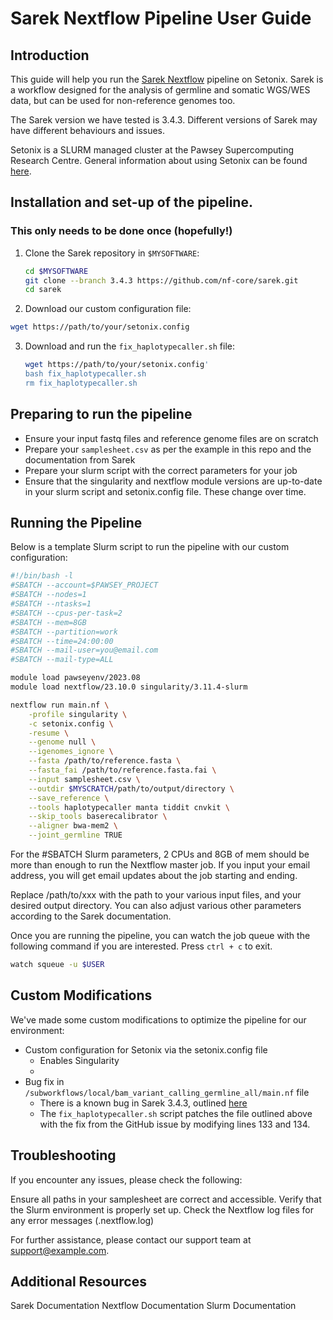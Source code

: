 # Sarek Nextflow Pipeline User Guide

## Introduction

This guide will help you run the [Sarek Nextflow](https://nf-co.re/sarek/3.4.3/) pipeline on Setonix. Sarek is a workflow designed for the analysis of germline and somatic WGS/WES data, but can be used for non-reference genomes too.

The Sarek version we have tested is 3.4.3. Different versions of Sarek may have different behaviours and issues. 

Setonix is a SLURM managed cluster at the Pawsey Supercomputing Research Centre. General information about using Setonix can be found [here](https://pawsey.atlassian.net/wiki/spaces/US/pages/51930840/Supercomputing+Documentation). 


## Installation and set-up of the pipeline. 
### This only needs to be done once (hopefully!)

1. Clone the Sarek repository in `$MYSOFTWARE`:
   ```bash
   cd $MYSOFTWARE
   git clone --branch 3.4.3 https://github.com/nf-core/sarek.git
   cd sarek
   ```
2.  Download our custom configuration file:
   ```bash
   wget https://path/to/your/setonix.config
   ```
3. Download and run the `fix_haplotypecaller.sh` file:
   ```bash
   wget https://path/to/your/setonix.config'
   bash fix_haplotypecaller.sh
   rm fix_haplotypecaller.sh
   ```

## Preparing to run the pipeline 
- Ensure your input fastq files and reference genome files are on scratch
- Prepare your `samplesheet.csv` as per the example in this repo and the documentation from Sarek
- Prepare your slurm script with the correct parameters for your job
- Ensure that the singularity and nextflow module versions are up-to-date in your slurm script and setonix.config file. These change over time. 


## Running the Pipeline

Below is a template Slurm script to run the pipeline with our custom configuration:

```bash
#!/bin/bash -l
#SBATCH --account=$PAWSEY_PROJECT
#SBATCH --nodes=1
#SBATCH --ntasks=1
#SBATCH --cpus-per-task=2
#SBATCH --mem=8GB
#SBATCH --partition=work
#SBATCH --time=24:00:00
#SBATCH --mail-user=you@email.com
#SBATCH --mail-type=ALL

module load pawseyenv/2023.08
module load nextflow/23.10.0 singularity/3.11.4-slurm

nextflow run main.nf \
	-profile singularity \
	-c setonix.config \
	-resume \
	--genome null \
	--igenomes_ignore \
	--fasta /path/to/reference.fasta \
	--fasta_fai /path/to/reference.fasta.fai \
	--input samplesheet.csv \
	--outdir $MYSCRATCH/path/to/output/directory \
	--save_reference \
	--tools haplotypecaller manta tiddit cnvkit \
	--skip_tools baserecalibrator \
	--aligner bwa-mem2 \
	--joint_germline TRUE
```
For the #SBATCH Slurm parameters, 2 CPUs and 8GB of mem should be more than enough to run the Nextflow master job. If you input your email address, you will get email updates about the job starting and ending. 

Replace /path/to/xxx with the path to your various input files, and your desired output directory. You can also adjust various other parameters according to the Sarek documentation. 

Once you are running the pipeline, you can watch the job queue with the following command if you are interested. Press `ctrl + c` to exit.
```bash
watch squeue -u $USER
```

## Custom Modifications
We've made some custom modifications to optimize the pipeline for our environment:
- Custom configuration for Setonix via the setonix.config file
	- Enables Singularity
 	- 
- Bug fix in `/subworkflows/local/bam_variant_calling_germline_all/main.nf` file
	- There is a known bug in Sarek 3.4.3, outlined [here](https://github.com/nf-core/sarek/issues/1550)
 	- The `fix_haplotypecaller.sh` script patches the file outlined above with the fix from the GitHub issue by modifying lines 133 and 134.

## Troubleshooting
If you encounter any issues, please check the following:

Ensure all paths in your samplesheet are correct and accessible.
Verify that the Slurm environment is properly set up.
Check the Nextflow log files for any error messages (.nextflow.log)

For further assistance, please contact our support team at support@example.com.
## Additional Resources

Sarek Documentation
Nextflow Documentation
Slurm Documentation

